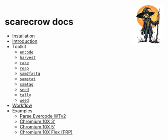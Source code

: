 <img style="float:right;width:100px;" src="../img/scarecrow.png" alt="scarecrow"/>

# scarecrow docs
* [Installation](installation.md)
* [Introduction](introduction.md)
* Toolkit
    * [`encode`](toolkit_encode.md)
    * [`harvest`](toolkit_harvest.md)
    * [`rake`](toolkit_rake.md)
    * [`reap`](toolkit_reap.md)
    * [`sam2fastq`](toolkit_sam2fastq.md)    
    * [`samstat`](toolkit_samstat.md)
    * [`samtag`](toolkit_samtag.md)
    * [`seed`](toolkit_seed.md)
    * [`tally`](toolkit_tally.md)
    * [`weed`](toolkit_weed.md)
* [Workflow](workflow.md)
* Examples
    * [Parse Evercode WTv2](example_evercode.md)
    * [Chromium 10X 3'](example_10X3p.md)
    * [Chromium 10X 5'](example_10X5p.md)
    * [Chromium 10X Flex (FRP)](example_10Xflex.md)